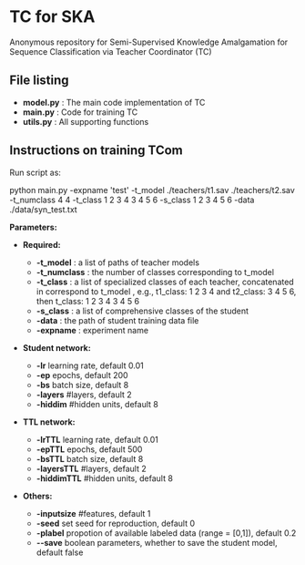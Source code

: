 # TC for SKA
Anonymous repository for Semi-Supervised Knowledge Amalgamation for Sequence Classification via Teacher Coordinator (TC) 

## File listing

+ __model.py__ : The main code implementation of TC
+ __main.py__ : Code for training TC
+ __utils.py__ : All supporting functions

## Instructions on training TCom

Run script as:

  python main.py -expname 'test' -t_model ./teachers/t1.sav ./teachers/t2.sav -t_numclass 4 4 -t_class 1 2 3 4 3 4 5 6 -s_class 1 2 3 4 5 6 -data ./data/syn_test.txt 
  
<!-- data_label ./data/labeled_data.txt -data_unlabel ./data/unlabeled_data.txt -expname 'test'-->
  
<b>Parameters:</b>

+ __Required:__
  + __-t_model__ : a list of paths of teacher models 
  + __-t_numclass__ : the number of classes corresponding to t_model
  + __-t_class__ : a list of specialized classes of each teacher, concatenated in correspond to t_model , e.g., t1_class: 1 2 3 4 and t2_class: 3 4 5 6, then t_class: 1 2 3 4 3 4 5 6
  + __-s_class__ : a list of comprehensive classes of the student
  + __-data__ : the path of student training data file
  + __-expname__ : experiment name
  <!-- + __-data_label__ the student training data file with labels
  + __-data_unlabel__ the student training data file with no label -->

+ __Student network:__
  + __-lr__ learning rate, default 0.01
  + __-ep__ epochs, default 200
  + __-bs__ batch size, default 8
  + __-layers__ #layers, default 2
  + __-hiddim__ #hidden units, default 8

+ __TTL network:__
  + __-lrTTL__ learning rate, default 0.01
  + __-epTTL__ epochs, default 500
  + __-bsTTL__ batch size, default 8
  + __-layersTTL__ #layers, default 2
  + __-hiddimTTL__ #hidden units, default 8

+ __Others:__
  + __-inputsize__ #features, default 1
  + __-seed__ set seed for reproduction, default 0
  + __-plabel__ propotion of available labeled data (range = [0,1]), default 0.2
  + __--save__ boolean parameters, whether to save the student model, default false
